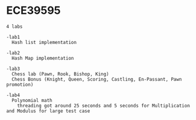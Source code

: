 # ECE39595

	4 labs
	
	-lab1
	  Hash list implementation
		
	-lab2
	  Hash Map implementation
		
	-lab3
	  Chess lab (Pawn, Rook, Bishop, King)
	  Chess Bonus (Knight, Queen, Scoring, Castling, En-Passant, Pawn promotion)
	 
	-lab4
	  Polynomial math
	    threading got around 25 seconds and 5 seconds for Multiplication and Modulus for large test case 
